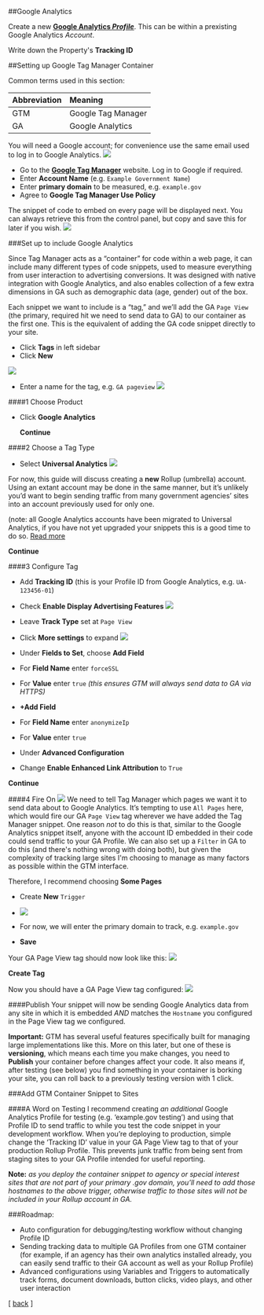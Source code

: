 

##Google Analytics

Create a new **[Google Analytics _Profile_](https://www.google.com/analytics)**. This can be within a prexisting Google Analytics _Account_.

Write down the Property's **Tracking ID**


##Setting up Google Tag Manager Container

Common terms used in this section:

| Abbreviation | Meaning |
|:-------------|:------------|
GTM | Google Tag Manager 
GA | Google Analytics

You will need a Google account; for convenience use the same email used to log in to Google Analytics.
![](https://raw.githubusercontent.com/laurenancona/unified-analytics/master/images/1-signup-screen.png)
- Go to the **[Google Tag Manager](https://tagmanager.google.com)** website. Log in to Google if required.
- Enter **Account Name** (e.g. `Example Government Name`)
- Enter **primary domain** to be measured, e.g. `example.gov`
- Agree to **Google Tag Manager Use Policy**

The snippet of code to embed on every page will be displayed next. You can always retrieve this from the control panel, but copy and save this for later if you wish.
![](https://raw.githubusercontent.com/laurenancona/unified-analytics/master/images/3-snippet.png)

###Set up to include Google Analytics

Since Tag Manager acts as a “container” for code within a web page, it can include many different types of code snippets, used to measure everything from user interaction to advertising conversions. It was designed with native integration with Google Analytics, and also enables collection of a few extra dimensions in GA such as demographic data (age, gender) out of the box.

Each snippet we want to include is a “tag,” and we’ll add the GA `Page View` (the primary, required hit we need to send data to GA) to our container as the first one. This is the equivalent of adding the GA code snippet directly to your site.

- Click **Tags** in left sidebar
- Click **New**

![](https://raw.githubusercontent.com/laurenancona/unified-analytics/master/_site/images/new-tag.png)

- Enter a name for the tag, e.g. `GA pageview`
![](https://raw.githubusercontent.com/laurenancona/unified-analytics/master/images/5-tag-setup.png)

####1 Choose Product
-  Click **Google Analytics**
     
     **Continue**

####2 Choose a Tag Type
-  Select **Universal Analytics**
![](https://raw.githubusercontent.com/laurenancona/unified-analytics/master/images/5-2-tag-type.png) 

For now, this guide will discuss creating a **new** Rollup (umbrella) account. Using an extant account may be done in the same manner, but it’s unlikely you’d want to begin sending traffic from many government agencies’ sites into an account previously used for only one.

(note: all Google Analytics accounts have been migrated to Universal Analytics, if you have not yet upgraded your snippets this is a good time to do so. [Read more](https://developers.google.com/analytics/devguides/collection/upgrade/)

**Continue**

####3 Configure Tag

-  Add **Tracking ID** (this is your Profile ID from Google Analytics, e.g. `UA-123456-01`)

-  Check **Enable Display Advertising Features** ![](https://raw.githubusercontent.com/laurenancona/unified-analytics/master/images/8-1-configure-tag.png)

-  Leave **Track Type** set at `Page View`

-  Click **More settings** to expand
![](https://raw.githubusercontent.com/laurenancona/unified-analytics/master/images/8-2b-anonIP.png)
- Under **Fields to Set**, choose **Add Field**
-  For **Field Name** enter `forceSSL` 
-  For **Value** enter `true`
          _(this ensures GTM will always send data to GA via HTTPS)_
- **+Add Field**
-  For **Field Name** enter `anonymizeIp`
-  For **Value** enter `true`

-  Under **Advanced Configuration**
-   Change **Enable Enhanced Link Attribution** to `True`

**Continue**

####4 Fire On
![](https://raw.githubusercontent.com/laurenancona/unified-analytics/master/images/8-4-new-trigger.png)
We need to tell Tag Manager which pages we want it to send data about to Google Analytics. It’s tempting to use `All Pages` here, which would fire our GA `Page View` tag wherever we have added the Tag Manager snippet. One reason *not* to do this is that, similar to the Google Analytics snippet itself, anyone with the account ID embedded in their code could send traffic to your GA Profile. We can also set up a `Filter` in GA to do this (and there's nothing wrong with doing both), but given the complexity of tracking large sites I'm choosing to manage as many factors as possible within the GTM interface.

Therefore, I recommend choosing **Some Pages**
- Create **New** `Trigger`
- ![](https://raw.githubusercontent.com/laurenancona/unified-analytics/master/images/8-5-trigger-setup.png)

- For now, we will enter the primary domain to track, e.g. `example.gov`
 
- **Save**

Your GA Page View tag should now look like this:
![](https://raw.githubusercontent.com/laurenancona/unified-analytics/master/images/9-1-tag-overview.png)

**Create Tag**

Now you should have a GA Page View tag configured:
![](https://raw.githubusercontent.com/laurenancona/unified-analytics/master/images/9-2-all-tags.png)

####Publish
Your snippet will now be sending Google Analytics data from any site in which it is embedded _AND_ matches the `Hostname` you configured in the Page View tag we configured.

**Important:** 
GTM has several useful features specifically built for managing large implementations like this. More on this later, but one of these is **versioning**, which means each time you make changes, you need to **Publish** your container before changes affect your code. It also means if, after testing (see below) you find something in your container is borking your site, you can roll back to a previously testing version with 1 click.

###Add GTM Container Snippet to Sites


####A Word on Testing
I recommend creating _an additional_ Google Analytics Profile for testing (e.g. ‘example.gov testing’) and using that Profile ID to send traffic to while you test the code snippet in your development workflow. When you’re deploying to production, simple change the ‘Tracking ID’ value in your GA Page View tag to that of your production Rollup Profile. This prevents junk traffic from being sent from staging sites to your GA Profile intended for useful reporting.

**Note:** _as you deploy the container snippet to agency or special interest sites that are not part of your primary .gov domain, you’ll need to add those hostnames to the above trigger, otherwise traffic to those sites will not be included in your Rollup account in GA._


###Roadmap:
- Auto configuration for debugging/testing workflow without changing Profile ID
- Sending tracking data to multiple GA Profiles from one GTM container (for example, if an agency has their own analytics installed already, you can easily send traffic to their GA account as well as your Rollup Profile)
- Advanced configurations using Variables and Triggers to automatically track forms, document downloads, button clicks, video plays, and other user interaction


[ [back](http://laurenancona.github.io/unified-analytics/) ]
